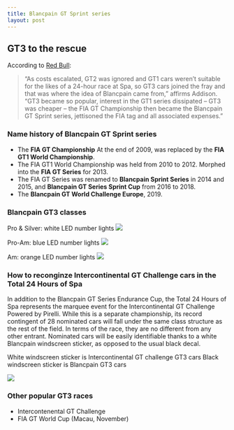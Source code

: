 ```yaml
---
title: Blancpain GT Sprint series
layout: post
---
```


## GT3 to the rescue

According to [Red Bull](https://www.redbull.com/sg-en/gt-racing-101-a-guide-for-the-perplexed):

> “As costs escalated, GT2 was ignored and GT1 cars weren’t suitable for the likes of a 24-hour race at Spa, so GT3 cars joined the fray and that was where the idea of Blancpain came from,” affirms Addison. “GT3 became so popular, interest in the GT1 series dissipated – GT3 was cheaper – the FIA GT Championship then became the Blancpain GT Sprint series, jettisoned the FIA tag and all associated expenses.”

### Name history of Blancpain GT Sprint series

- The **FIA GT Championship** At the end of 2009, was replaced by the **FIA GT1 World Championship**.
- The FIA GT1 World Championship was held from 2010 to 2012. Morphed into the **FIA GT Series**  for 2013.
- The FIA GT Series was renamed to **Blancpain Sprint Series** in 2014 and 2015, and **Blancpain GT Series Sprint Cup** from 2016 to 2018.
- The **Blancpain GT World Challenge Europe**, 2019.

### Blancpain GT3 classes

Pro & Silver: white LED number lights
![](https://i.imgur.com/ayp6Ys4.jpg)

Pro-Am: blue LED number lights
![](https://i.imgur.com/Ltwf9iv.jpg)

Am: orange LED number lights
![](https://i.imgur.com/ymklhBj.jpg)


### How to reconginze Intercontinental GT Challenge cars in the Total 24 Hours of Spa

In addition to the Blancpain GT Series Endurance Cup, the Total 24 Hours of Spa represents the marquee event for the Intercontinental GT Challenge Powered by Pirelli. While this is a separate championship, its record contingent of 28 nominated cars will fall under the same class structure as the rest of the field. In terms of the race, they are no different from any other entrant. Nominated cars will be easily identifiable thanks to a white Blancpain windscreen sticker, as opposed to the usual black decal. 

White windscreen sticker is Intercontinental GT challenge GT3 cars
Black windscreen sticker is Blancpain GT3 cars

![](https://i.imgur.com/IJ19iZS.jpg)

### Other popular GT3 races

- Intercontenental GT Challenge
- FIA GT World Cup (Macau, November)